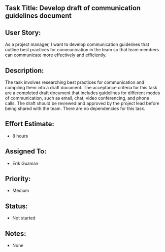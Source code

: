 ## Task Title: Develop draft of communication guidelines document

## User Story: 
As a project manager, I want to develop communication guidelines that outline best practices for communication in the team 
so that team members can communicate more effectively and efficiently.

## Description: 
The task involves researching best practices for communication and compiling them into a draft document. The acceptance
criteria for this task are a completed draft document that includes guidelines for different modes of communication, 
such as email, chat, video conferencing, and phone calls. The draft should be reviewed and approved by the project 
lead before being shared with the team. There are no dependencies for this task.

## Effort Estimate: 
* 8 hours

## Assigned To: 
* Erik Guaman

## Priority: 
* Medium

## Status: 
* Not started

## Notes: 
* None





